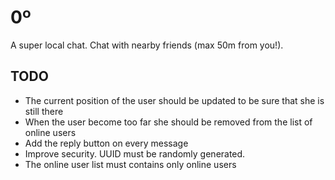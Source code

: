 0º
====

A super local chat. Chat with nearby friends (max 50m from you!).

TODO
---

- The current position of the user should be updated to be sure that she is still there
- When the user become too far she should be removed from the list of online users
- Add the reply button on every message
- Improve security. UUID must be randomly generated.
- The online user list must contains only online users

